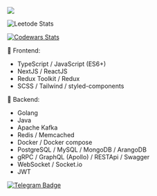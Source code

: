 ![](https://github.com/halfrost/halfrost/blob/master/icons/header_.png)

![Leetode Stats](https://leetcard.jacoblin.cool/armanokka)

[![Codewars Stats](https://www.codewars.com/users/armanokka/badges/large)](https://www.codewars.com/users/armanokka/)

🌝  Frontend:
- TypeScript / JavaScript (ES6+)
- NextJS / ReactJS
- Redux Toolkit / Redux  
- SCSS / Tailwind / styled-components

🌚  Backend:
- Golang
- Java
- Apache Kafka
- Redis / Memcached
- Docker / Docker compose
- PostgreSQL / MySQL / MongoDB / ArangoDB
- gRPC / GraphQL (Apollo) / RESTApi / Swagger
- WebSocket / Socket.io
- JWT

[![Telegram Badge](https://img.shields.io/badge/-t.me/armanokka-blue?style=plastic&logo=telegram&logoColor=white&link=https://t.me/armanokka)](https://t.me/armanokka)
